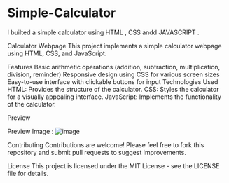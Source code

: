 # Simple-Calculator
I builted a simple calculator using HTML , CSS andd JAVASCRIPT .

Calculator Webpage
This project implements a simple calculator webpage using HTML, CSS, and JavaScript.

Features
Basic arithmetic operations (addition, subtraction, multiplication, division, reminder)
Responsive design using CSS for various screen sizes
Easy-to-use interface with clickable buttons for input
Technologies Used
HTML: Provides the structure of the calculator.
CSS: Styles the calculator for a visually appealing interface.
JavaScript: Implements the functionality of the calculator.

Preview

Preview Image :
![image](https://github.com/Soumyajeet2004/Simple-Calculator/assets/146310170/aa1a18bd-77c5-4836-917e-cb92ec863511)


Contributing
Contributions are welcome! Please feel free to fork this repository and submit pull requests to suggest improvements.

License
This project is licensed under the MIT License - see the LICENSE file for details.

